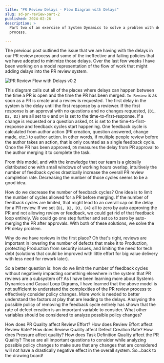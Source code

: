 ```yaml
---
title: "PR Review Delays - Flow Diagram with Delays"
slug: sd-pr-review-part-2
published: 2024-02-26
description: >
  Part two of an exercise of System Dynamics to solve a problem with delays in our PR review
  process.

---
```


The previous post outlined the issue that we are having with the delays in our PR review process and some of the
ineffective and failing policies that we have adopted to minimize those delays. Over the last few weeks I have been
working on a model representation of the flow of work that might adding delays into the PR review system.

![PR Review Flow with Delays v0.2](/posts/0030/flow-diagram-with-delays-v0_2.png)

This diagram calls out all of the places where delays can happen between the time a PR is open and the time the PR has
been merged. `In Review` is as soon as a PR is create and a review is requested. The first delay in the system is the
delay until the first response by a reviewer. If the first response is an approval with no questions and no changes
requested, `{D1, D2, D3}` are all set to `0` and `D4` is set to the time-to-first-response. If a change is requested or
a question asked, `D1` is set to the time-to-first-response and feedback cycles start happening. One feedback cycle is
calculated from author action (PR creation, question answered, change made, etc.) to author action. In other words, if
multiple people review before the author takes an action, that is only counted as a single feedback cycle. Once the PR
has been approved, `D5` measures the delay from PR approval to the author merging it to complete the task.

From this model, and with the knowledge that our team is a globally distributed one with small windows of working hours
overlap, intuitively the number of feedback cycles drastically increase the overall PR review completion rate.
Decreasing the number of those cycles seems to be a good idea.

How do we decrease the number of feedback cycles? One idea is to limit the number of cycles allowed for a PR before
merging. If the number of feedback cycles are limited, that might lead to an overall cap on the delay for a PR review.
If we set `{D1, D2, D3, D4}` all to zero by auto approving the PR and not allowing review or feedback, we could get rid
of that feedback loop entirely. We could go one step further and set `D5` to zero by auto-merging the PR after
approvals. With both of these solutions, we solve the PR delay problem.

Why do we have reviews in the first place? Oh that's right, reviews are important in lowering the number of defects that
make it to Production, protecting Production from security issues, and limiting the need for tech debt (solutions that
could be improved with little effort for big value delivery with less need for rework later).

So a better question is: how do we limit the number of feedback cycles without negatively impacting something elsewhere
in the system that PR reviews are a subsystem of? As I have been learning more about Systems Dynamics and Casual Loop
Digrams, I have learned that the above model is not sufficient to understand the complexities of the PR review process
to effectively consider policy changes. More work is needed to better understand the factors at play that are leading to
the delays. Analysing the possible policy of removing the feedback cycle entirely has shown that the rate of defect
creation is an important variable to consider. What other variables should be considered to analyze possible policy
changes?

How does PR Quality affect Review Effort? How does Review Effort affect Review Rate? How does Review Quality affect
Defect Creation Rate? How does Pressure affect quality? How does Task Definition Quality affect the PR Quality? These
are all important questions to consider while analyzing possible policy changes to make sure that any changes that are
considered will not have a drastically negative effect in the overall system. So...back to the drawing board!

